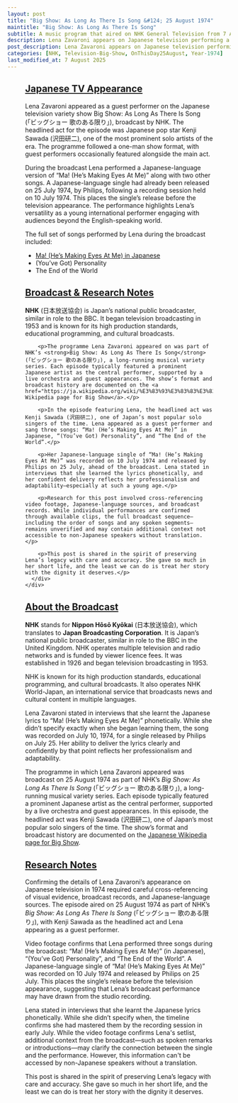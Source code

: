 ```yaml
---
layout: post
title: "Big Show: As Long As There Is Song &#124; 25 August 1974"
maintitle: "Big Show: As Long As There Is Song"
subtitle: A music program that aired on NHK General Television from 7 April 1974 to 20 March 1979
description: Lena Zavaroni appears on Japanese television performing a selection of songs, including a Japanese-language version of her debut hit.
post_description: Lena Zavaroni appears on Japanese television performing a selection of songs, including a Japanese-language version of her debut hit.
categories: [NHK, Television-Big-Show, OnThisDay25August, Year-1974]
last_modified_at: 7 August 2025
---
```


<figure class="fig3">
<div class="CardLayout">
<div class="CardItem"><h2 id="infobox1" class="infobox"><a href="#infobox1">Japanese TV Appearance</a></h2>
<div class="CardItem split">
<p>Lena Zavaroni appeared as a guest performer on the Japanese television variety show Big Show: As Long As There Is Song (「ビッグショー 歌のある限り」), broadcast by NHK. The headlined act for the episode was Japanese pop star Kenji Sawada (沢田研二), one of the most prominent solo artists of the era. The programme followed a one-man show format, with guest performers occasionally featured alongside the main act.</p>
<p>During the broadcast Lena performed a Japanese-language version of “Ma! (He’s Making Eyes At Me)” along with two other songs. A Japanese-language single had already been released on 25 July 1974, by Philips, following a recording session held on 10 July 1974. This places the single’s release before the television appearance. The performance highlights Lena’s versatility as a young international performer engaging with audiences beyond the English-speaking world.</p>
<p>The full set of songs performed by Lena during the broadcast included:</p>
<ul>
<li><a href="/discography/singles/1974-07-25-ma-hes-making-eyes-at-me-japanese">Ma! (He’s Making Eyes At Me) in Japanese</a></li>
<li>(You’ve Got) Personality</li>
<li>The End of the World</li>
</ul>
</div></div></div>
</figure>

<figure class="fig3">
  <div class="CardLayout">
    <div class="CardItem">
      <h2 id="infobox2" class="infobox"><a href="#infobox2">Broadcast & Research Notes</a></h2>
      <div class="CardItem split">
        <p><strong>NHK</strong> (日本放送協会) is Japan’s national public broadcaster, similar in role to the BBC. It began television broadcasting in 1953 and is known for its high production standards, educational programming, and cultural broadcasts.</p>

        <p>The programme Lena Zavaroni appeared on was part of NHK’s <strong>Big Show: As Long As There Is Song</strong> (「ビッグショー 歌のある限り」), a long-running musical variety series. Each episode typically featured a prominent Japanese artist as the central performer, supported by a live orchestra and guest appearances. The show’s format and broadcast history are documented on the <a href="https://ja.wikipedia.org/wiki/%E3%83%93%E3%83%83%E3%82%B0%E3%82%B7%E3%83%A7%E3%83%BC_%28%E3%83%86%E3%83%AC%E3%83%93%E7%95%AA%E7%B5%84%29">Japanese Wikipedia page for Big Show</a>.</p>

        <p>In the episode featuring Lena, the headlined act was Kenji Sawada (沢田研二), one of Japan’s most popular solo singers of the time. Lena appeared as a guest performer and sang three songs: “Ma! (He’s Making Eyes At Me)” in Japanese, “(You’ve Got) Personality”, and “The End of the World”.</p>

        <p>Her Japanese-language single of “Ma! (He’s Making Eyes At Me)” was recorded on 10 July 1974 and released by Philips on 25 July, ahead of the broadcast. Lena stated in interviews that she learned the lyrics phonetically, and her confident delivery reflects her professionalism and adaptability—especially at such a young age.</p>

        <p>Research for this post involved cross-referencing video footage, Japanese-language sources, and broadcast records. While individual performances are confirmed through available clips, the full broadcast sequence—including the order of songs and any spoken segments—remains unverified and may contain additional context not accessible to non-Japanese speakers without translation.</p>

        <p>This post is shared in the spirit of preserving Lena’s legacy with care and accuracy. She gave so much in her short life, and the least we can do is treat her story with the dignity it deserves.</p>
      </div>
    </div>
  </div>
</figure>


<figure class="fig3">
<div class="CardLayout">
<div class="CardItem"><h2 id="infobox2" class="infobox"><a href="#infobox2">About the Broadcast</a></h2>
<div class="CardItem split">
<p><strong>NHK</strong> stands for <strong>Nippon Hōsō Kyōkai</strong> (日本放送協会), which translates to <strong>Japan Broadcasting Corporation</strong>. It is Japan’s national public broadcaster, similar in role to the BBC in the United Kingdom. NHK operates multiple television and radio networks and is funded by viewer licence fees. It was established in 1926 and began television broadcasting in 1953.</p>
<p>NHK is known for its high production standards, educational programming, and cultural broadcasts. It also operates NHK World-Japan, an international service that broadcasts news and cultural content in multiple languages.</p>
<p>Lena Zavaroni stated in interviews that she learnt the Japanese lyrics to “Ma! (He’s Making Eyes At Me)” phonetically. While she didn’t specify exactly when she began learning them, the song was recorded on July 10, 1974, for a single released by Philips on July 25. Her ability to deliver the lyrics clearly and confidently by that point reflects her professionalism and adaptability.</p>
<p>The programme in which Lena Zavaroni appeared was broadcast on 25 August 1974 as part of NHK’s <i>Big Show: As Long As There Is Song</i> (「ビッグショー 歌のある限り」), a long-running musical variety series. Each episode typically featured a prominent Japanese artist as the central performer, supported by a live orchestra and guest appearances. In this episode, the headlined act was Kenji Sawada (沢田研二), one of Japan’s most popular solo singers of the time. The show’s format and broadcast history are documented on the <a href="https://ja.wikipedia.org/wiki/%E3%83%93%E3%83%83%E3%82%B0%E3%82%B7%E3%83%A7%E3%83%BC_%28%E3%83%86%E3%83%AC%E3%83%93%E7%95%AA%E7%B5%84%29">Japanese Wikipedia page for Big Show</a>.</p>
</div></div></div>
</figure>

<figure class="fig3">
<div class="CardLayout">
<div class="CardItem"><h2 id="infobox3" class="infobox"><a href="#infobox3">Research Notes</a></h2>
<div class="CardItem split">
<p>Confirming the details of Lena Zavaroni’s appearance on Japanese television in 1974 required careful cross-referencing of visual evidence, broadcast records, and Japanese-language sources. The episode aired on 25 August 1974 as part of NHK’s <i>Big Show: As Long As There Is Song</i> (「ビッグショー 歌のある限り」), with Kenji Sawada as the headlined act and Lena appearing as a guest performer.</p>
<p>Video footage confirms that Lena performed three songs during the broadcast: “Ma! (He’s Making Eyes At Me)” (in Japanese), “(You’ve Got) Personality”, and “The End of the World”. A Japanese-language single of “Ma! (He’s Making Eyes At Me)” was recorded on 10 July 1974 and released by Philips on 25 July. This places the single’s release before the television appearance, suggesting that Lena’s broadcast performance may have drawn from the studio recording.</p>
<p>Lena stated in interviews that she learnt the Japanese lyrics phonetically. While she didn’t specify when, the timeline confirms she had mastered them by the recording session in early July. While the video footage confirms Lena's setlist, additional context from the broadcast—such as spoken remarks or introductions—may clarify the connection between the single and the performance. However, this information can't be accessed by non-Japanese speakers without a translation.</p>
<p>This post is shared in the spirit of preserving Lena’s legacy with care and accuracy. She gave so much in her short life, and the least we can do is treat her story with the dignity it deserves.</p>
</div></div></div>
</figure>

